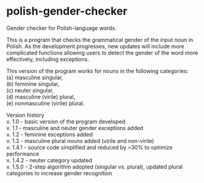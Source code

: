 # polish-gender-checker
Gender checker for Polish-language words.

This is a program that checks the grammatical gender of the input noun in Polish.
As the development progresses, new updates will include more complicated functions
allowing users to detect the gender of the word more effectively, including exceptions.

This version of the program works for nouns in the following categories:<br>
(a) masculine singular,<br>
(b) feminine singular,<br>
(c) neuter singular,<br>
(d) masculine (virile) plural,<br>
(e) nonmasculine (virile) plural.<br>

Version history<br>
v. 1.0 - basic version of the program developed<br>
v. 1.1 - masculine and neuter gender exceptions added<br>
v. 1.2 - feminine exceptions added<br>
v. 1.3 - masculine plural nouns added (virile and non-virile)<br>
v. 1.4.1 - source code simplified and reduced by ~30% to optimize performance<br>
v. 1.4.2 - neuter category updated<br>
v. 1.5.0 - 2-step algorithm adopted (singular vs. plural), updated plural categories to increase gender recognition
